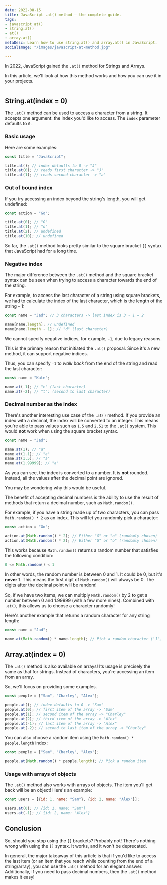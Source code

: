 ```yaml
---
date: 2022-08-15
title: JavaScript .at() method – the complete guide.
tags:
- javascript at()
- string.at()
- at()
- array.at()
metaDesc: Learn how to use string.at() and array.at() in JavaScript.
socialImage: "/images/javascript-at-method.jpg"

---
```

In 2022, JavaScript gained the `.at()` method for Strings and Arrays.

In this article, we'll look at how this method works and how you can use it in your projects.

<img src="/images/javascript-at-method.jpg" alt="" />

## String.at(index = 0)

The `.at()` method can be used to access a character from a string. It accepts one argument: the index you'd like to access. The `index` parameter defaults to `0`.

### Basic usage

Here are some examples:

```javascript
const title = "JavaScript";

title.at(); // index defaults to 0 -> "J"
title.at(0); // reads first character -> "J"
title.at(1); // reads second character -> "a"
```

### Out of bound index

If you try accessing an index beyond the string's length, you will get undefined:

```javascript
const action = "Go";

title.at(0); // "G"
title.at(1); // "o"
title.at(2); // undefined
title.at(10); // undefined
```

So far, the `.at()` method looks pretty similar to the square bracket `[]` syntax that JavaScript had for a long time.

### Negative index

The major difference between the `.at()` method and the square bracket syntax can be seen when trying to access a character towards the end of the string.

For example, to access the last character of a string using square brackets, we had to calculate the index of the last character, which is the length of the string - 1:

```javascript
const name = "Jad"; // 3 characters -> last index is 3 - 1 = 2

name[name.length]; // undefined
name[name.length - 1]; // "d" (last character)
```

We cannot specify negative indices, for example, `-1`, due to legacy reasons.

This is the primary reason that initiated the `.at()` proposal. Since it's a new method, it can support negative indices.

Thus, you can specify `-1` to _walk back_ from the end of the string and read the last character:

```javascript
const name = "Kate";

name.at(-1); // "e" (last character)
name.at(-2); // "t"; (second to last character)
```

### Decimal number as the index

There's another interesting use case of the `.at()` method. If you provide an index with a decimal, the index will be converted to an integer. This means you're able to pass values such as `1.5` and `2.51` to the `.at()` system. This would **not** work when using the square bracket syntax.

```javascript
const name = "Jad";

name.at(1); // "a"
name.at(1.1); // "a"
name.at(1.5); // "a"
name.at(1.99999); // "a"
```

As you can see, the index is converted to a number. It is **not** rounded. Instead, all the values after the decimal point are ignored.

You may be wondering why this would be useful.

The benefit of accepting decimal numbers is the ability to use the result of methods that return a decimal number, such as `Math.random()`.

For example, if you have a string made up of two characters, you can pass `Math.random() * 2` as an index. This will let you randomly pick a character:

```javascript
const action = "Go";

action.at(Math.random() * 2); // Either "G" or "o" (randomly chosen)
action.at(Math.random() * 2); // Either "G" or "o" (randomly chosen)
```

This works because `Math.random()` returns a random number that satisfies the following condition:

```javascript
0 <= Math.random() < 1
```

In other words, the random number is between 0 and 1. It could be 0, but it's **never** 1. This means the first digit of `Math.random()` will always be 0. The digits after the decimal point will be random!

So, if we have two items, we can multiply `Math.random()` by 2 to get a number between 0 and 1.99999 (with a few more nines). Combined with `.at()`, this allows us to choose a character randomly!

Here's another example that returns a random character for any string length:

```javascript
const name = "Jad";

name.at(Math.random() * name.length); // Pick a random character ('J', 'a', or 'd')
```

## Array.at(index = 0)

The `.at()` method is also available on arrays! Its usage is precisely the same as that for strings. Instead of characters, you're accessing an item from an array.

So, we'll focus on providing some examples.

```javascript
const people = ["Sam", "Charley", "Alex"];

people.at(); // index defaults to 0 -> "Sam"
people.at(0); // first item of the array -> "Sam"
people.at(1); // second item of the array -> "Charley"
people.at(2); // third item of the array -> "Alex"
people.at(-1); // last item of the array -> "Alex"
people.at(-2); // second to last item of the array -> "Charley"
```

You can also choose a random item using the `Math.random() * people.length` index:

```javascript
const people = ["Sam", "Charley", "Alex"];

people.at(Math.random() * people.length); // Pick a random item
```

### Usage with arrays of objects

The `.at()` method also works with arrays of objects. The item you'll get back will be an object! Here's an example:

```javascript
const users = [{id: 1, name: "Sam"}, {id: 2, name: "Alex"}];

users.at(0); // {id: 1, name: "Sam"}
users.at(-1); // {id: 2, name: "Alex"}
```

## Conclusion

So, should you stop using the `[]` brackets? Probably not! There's nothing wrong with using the `[]` syntax. It works, and it won't be deprecated.

In general, the major takeaway of this article is that if you'd like to access the last item (or an item that you reach while counting from the end of a string/array), you can use the `.at()` method for an elegant answer. Additionally, if you need to pass decimal numbers, then the `.at()` method makes it easy!